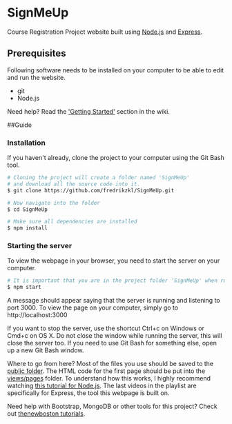 # SignMeUp
Course Registration Project website built using [Node.js](https://nodejs.org/) and [Express](http://expressjs.com/).

## Prerequisites
Following software needs to be installed on your computer to be able to edit and run the website.

* git
* Node.js

Need help? Read the ['Getting Started'](../../wiki#getting-started) section in the wiki.

##Guide

### Installation
If you haven't already, clone the project to your computer using the Git Bash tool.
```bash
# Cloning the project will create a folder named 'SignMeUp'
# and download all the source code into it.
$ git clone https://github.com/fredrikzkl/SignMeUp.git

# Now navigate into the folder
$ cd SignMeUp

# Make sure all dependencies are installed
$ npm install
```

### Starting the server
To view the webpage in your browser, you need to start the server on your computer.
```bash
# It is important that you are in the project folder 'SignMeUp' when running this command.
$ npm start
```
A message should appear saying that the server is running and listening to port 3000. To view the page on your computer, simply go to http://localhost:3000

If you want to stop the server, use the shortcut Ctrl+c on Windows or Cmd+c on OS X. Do not close the window while running the server, this will close the server too. If you need to use Git Bash for something else, open up a new Git Bash window.

Where to go from here? Most of the files you use should be saved to the [public folder](public/). The HTML code for the first page should be put into the [views/pages](views/pages) folder. To understand how this works, I highly recommend watching [this tutorial for Node.js](https://www.youtube.com/playlist?list=PL6gx4Cwl9DGBMdkKFn3HasZnnAqVjzHn_). The last videos in the playlist are specifically for Express, the tool this webpage is built on.

Need help with Bootstrap, MongoDB or other tools for this project? Check out [thenewboston tutorials](https://www.youtube.com/user/thenewboston/playlists).
